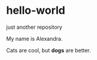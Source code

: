# hello-world
just another repository

My name is Alexandra. 

Cats are cool, but **dogs** are better.
